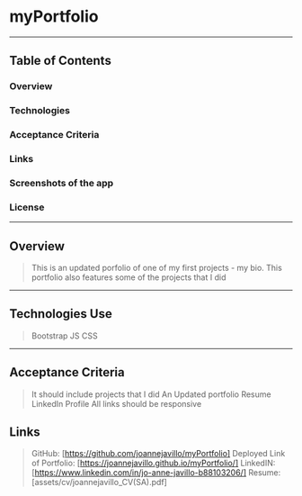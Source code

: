 # myPortfolio
---

## Table of Contents
### Overview
### Technologies
### Acceptance Criteria
### Links
### Screenshots of the app
### License
---

## Overview
> This is an updated porfolio of one of my first projects - my bio. 
>This portfolio also features some of the projects that I did
---

## Technologies Use
> Bootstrap
> JS
> CSS
---

## Acceptance Criteria
> It should include projects that I did
> An Updated portfolio
> Resume
> LinkedIn Profile
> All links should be responsive

## Links
> GitHub: [https://github.com/joannejavillo/myPortfolio]
> Deployed Link of Portfolio: [https://joannejavillo.github.io/myPortfolio/]
> LinkedIN: [https://www.linkedin.com/in/jo-anne-javillo-b88103206/]
> Resume: [assets/cv/joannejavillo_CV(SA).pdf]







